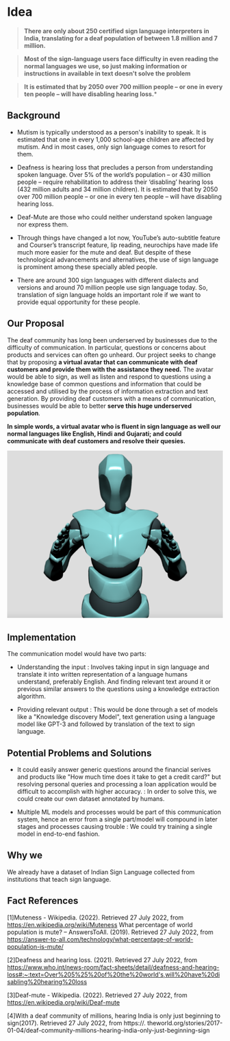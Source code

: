 # Idea

> **There are only about 250 certified sign language interpreters in India, translating for a deaf population of between 1.8 million and 7 million.**

> **Most of the sign-language users face difficulty in even reading the normal languages we use, so just making information or instructions in available in text doesn't solve the problem**

> **It is estimated that by 2050 over 700 million people – or one in every ten people – will have disabling hearing loss.***

## Background

- Mutism is typically understood as a person's inability to speak. It is estimated that one in every 1,000 school-age children are affected by mutism. And in most cases, only sign language comes to resort for them.

- Deafness is hearing loss that precludes a person from understanding spoken language. Over 5% of the world’s population – or 430 million people – require rehabilitation to address their ‘disabling’ hearing loss (432 million adults and 34 million children). It is estimated that by 2050 over 700 million people – or one in every ten people – will have disabling hearing loss.

- Deaf-Mute are those who could neither understand spoken language nor express them.

- Through things have changed a lot now, YouTube’s auto-subtitle feature and Courser’s transcript feature, lip reading, neurochips have made life much more easier for the mute and deaf. But despite of these technological advancements and alternatives, the use of sign language is prominent among these specially abled people. 

- There are around 300 sign languages with different dialects and versions and around 70 million people use sign language today. So, translation of sign language holds an important role if we want to provide equal opportunity for these people.



## Our Proposal

The deaf community has long been underserved by businesses due to the difficulty of communication. In particular, questions or concerns about products and services can often go unheard. Our project seeks to change that by proposing **a virtual avatar that can communicate with deaf customers and provide them with the assistance they need.** The avatar would be able to sign, as well as listen and respond to questions using a knowledge base of common questions and information that could be accessed and utilised by the process of information extraction and text generation. By providing deaf customers with a means of communication, businesses would be able to better **serve this huge underserved population**.

**In simple words, a virtual avatar who is fluent in sign language as well our normal languages like English, Hindi and Gujarati; and could communicate with deaf customers and resolve their quesies.**

![Avatar Image](https://github.com/pooravkadiyan/avatar.2_0/blob/main/idea/avatar_image.png)

## Implementation 
The communication model would have two parts:
- Understanding the input : Involves taking input in sign language and translate it into written representation of a language humans understand, preferably English. And finding relevant text around it or previous similar answers to the questions using a knowledge extraction algorithm. 

- Providing relevant output : This would be done through a set of models like a "Knowledge discovery Model", text generation using a language model like GPT-3 and followed by translation of the text to sign language.



## Potential Problems and Solutions

- It could easily answer generic questions around the financial serives and products like "How much time does it take to get a credit card?" but resolving personal queries and processing a loan application would be difficult to accomplish with higher accuracy. : In order to solve this, we could create our own dataset annotated by humans.

- Multiple ML models and processes would be part of this communication system, hence an error from a single part/model will compound in later stages and processes causing trouble : We could try training a single model in end-to-end fashion.

## Why we

We already have a dataset of Indian Sign Language collected from institutions that teach sign language. 

## Fact References

[1]Muteness - Wikipedia. (2022). Retrieved 27 July 2022, from https://en.wikipedia.org/wiki/Muteness
What percentage of world population is mute? – AnswersToAll. (2019). Retrieved 27 July 2022, from https://answer-to-all.com/technology/what-percentage-of-world-population-is-mute/

[2]Deafness and hearing loss. (2021). Retrieved 27 July 2022, from https://www.who.int/news-room/fact-sheets/detail/deafness-and-hearing-loss#:~:text=Over%205%25%20of%20the%20world's,will%20have%20disabling%20hearing%20loss

[3]Deaf-mute - Wikipedia. (2022). Retrieved 27 July 2022, from https://en.wikipedia.org/wiki/Deaf-mute

[4]With a deaf community of millions, hearing India is only just beginning to sign(2017). Retrieved 27 July 2022, from https://. theworld.org/stories/2017-01-04/deaf-community-millions-hearing-india-only-just-beginning-sign



